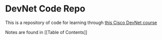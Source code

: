 # DevNet Code Repo

This is a repository of code for learning through [this Cisco DevNet course](https://www.udemy.com/course/cisco-devasc/)

Notes are found in [[Table of Contents]]